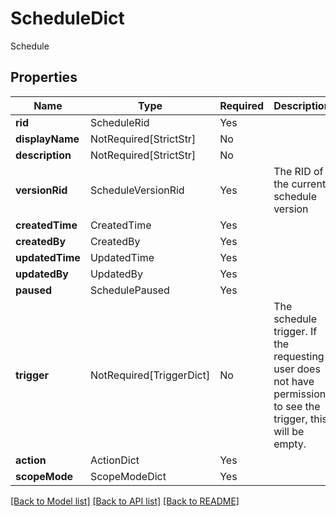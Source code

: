 # ScheduleDict

Schedule

## Properties
| Name | Type | Required | Description |
| ------------ | ------------- | ------------- | ------------- |
**rid** | ScheduleRid | Yes |  |
**displayName** | NotRequired[StrictStr] | No |  |
**description** | NotRequired[StrictStr] | No |  |
**versionRid** | ScheduleVersionRid | Yes | The RID of the current schedule version |
**createdTime** | CreatedTime | Yes |  |
**createdBy** | CreatedBy | Yes |  |
**updatedTime** | UpdatedTime | Yes |  |
**updatedBy** | UpdatedBy | Yes |  |
**paused** | SchedulePaused | Yes |  |
**trigger** | NotRequired[TriggerDict] | No | The schedule trigger. If the requesting user does not have permission to see the trigger, this will be empty.  |
**action** | ActionDict | Yes |  |
**scopeMode** | ScopeModeDict | Yes |  |


[[Back to Model list]](../../../README.md#models-v2-link) [[Back to API list]](../../../README.md#documentation-for-api-endpoints) [[Back to README]](../../../README.md)
